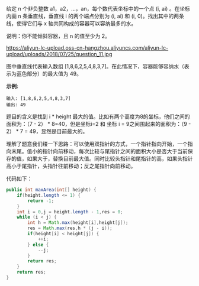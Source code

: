 给定 n 个非负整数 a1，a2，...，an，每个数代表坐标中的一个点 (i, ai) 。在坐标内画 n 条垂直线，垂直线 i 的两个端点分别为 (i, ai) 和 (i, 0)。找出其中的两条线，使得它们与 x 轴共同构成的容器可以容纳最多的水。

说明：你不能倾斜容器，且 n 的值至少为 2。

https://aliyun-lc-upload.oss-cn-hangzhou.aliyuncs.com/aliyun-lc-upload/uploads/2018/07/25/question_11.jpg

图中垂直线代表输入数组 [1,8,6,2,5,4,8,3,7]。在此情况下，容器能够容纳水（表示为蓝色部分）的最大值为 49。

 **示例:**

```
输入: [1,8,6,2,5,4,8,3,7]
输出: 49
```

题目的含义是找到 i *  height 最大的值。比如有两个高度为8的坐标，他们之间的面积为：（7 - 2） * 8=40，但是坐标i=2 和 坐标 i = 9之间围起来的面积为：（9 - 2） *  7 = 49，显然是目前最大的。

理解了题意我们缕一下思路：可以使用双指针的方式，一个指针指向开始，一个指向末尾。值小的指针向前移动，每次比较与尾指针之间的面积大小是否大于当前保存的值，如果大于，替换目前最大值。同时比较头指针和尾指针的高，如果头指针高小于尾指针，头指针往前移动；反之尾指针向前移动。

代码如下：

```java
public int maxArea(int[] height) {
    if(height.length <= 1) {
        return -1;
    }
    int i = 0,j = height.length - 1,res = 0;
    while (i < j) {
        int h = Math.max(height[i],height[j]);
        res = Math.max(res,h * (j - i));
        if(height[i] < height[j]) {
            ++i;
        } else {
            --j;
        }
        return res;
    }
    return res;
}
```


